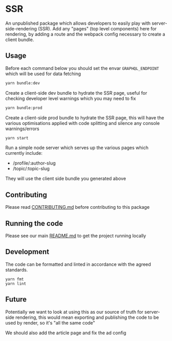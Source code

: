 # SSR

An unpublished package which allows developers to easily play with
server-side-rendering (SSR). Add any "pages" (top level components) here for
rendering, by adding a route and the webpack config necessary to create a client
bundle.

## Usage

Before each command below you should set the envar `GRAPHQL_ENDPOINT` which will
be used for data fetching

```bash
yarn bundle:dev
```

Create a client-side dev bundle to hydrate the SSR page, useful for checking
developer level warnings which you may need to fix

```bash
yarn bundle:prod
```

Create a client-side prod bundle to hydrate the SSR page, this will have the
various optimisations applied with code splitting and silence any console
warnings/errors

```bash
yarn start
```

Run a simple node server which serves up the various pages which currently
include:

* /profile/:author-slug
* /topic/:topic-slug

They will use the client side bundle you generated above

## Contributing

Please read [CONTRIBUTING.md](./CONTRIBUTING.md) before contributing to this
package

## Running the code

Please see our main [README.md](../README.md) to get the project running locally

## Development

The code can be formatted and linted in accordance with the agreed standards.

```
yarn fmt
yarn lint
```

## Future

Potentially we want to look at using this as our source of truth for server-side
rendering, this would mean exporting and publishing the code to be used by
render, so it's "all the same code"

We should also add the article page and fix the ad config
